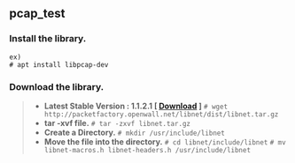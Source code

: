 **pcap_test**
-------------

### Install the library.

```
ex)
# apt install libpcap-dev 
```


### Download the library.

> - **Latest Stable Version : 1.1.2.1 [ [Download](http://packetfactory.openwall.net/libnet/dist/libnet.tar.gz) ]**
> `# wget http://packetfactory.openwall.net/libnet/dist/libnet.tar.gz`
> - **tar -xvf file.**
> `# tar -zxvf libnet.tar.gz`
> - **Create a Directory.**
> `# mkdir /usr/include/libnet`
> - **Move the file into the directory.**
> `# cd libnet/include/libnet`
> `# mv libnet-macros.h libnet-headers.h /usr/include/libnet`
